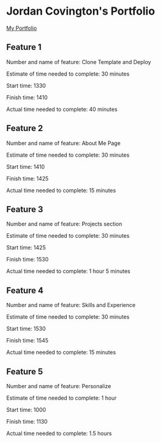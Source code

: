 # Jordan Covington's Portfolio

[My Portfolio](https://jmcov-portfolio.netlify.app/)

## Feature 1

Number and name of feature: Clone Template and Deploy

Estimate of time needed to complete: 30 minutes

Start time: 1330

Finish time: 1410

Actual time needed to complete: 40 minutes

## Feature 2

Number and name of feature: About Me Page

Estimate of time needed to complete: 30 minutes

Start time: 1410

Finish time: 1425

Actual time needed to complete: 15 minutes

## Feature 3

Number and name of feature: Projects section

Estimate of time needed to complete: 30 minutes

Start time: 1425

Finish time: 1530

Actual time needed to complete: 1 hour 5 minutes

## Feature 4

Number and name of feature: Skills and Experience

Estimate of time needed to complete: 30 minutes

Start time: 1530

Finish time: 1545

Actual time needed to complete: 15 minutes

## Feature 5

Number and name of feature: Personalize

Estimate of time needed to complete: 1 hour

Start time: 1000

Finish time: 1130

Actual time needed to complete: 1.5 hours